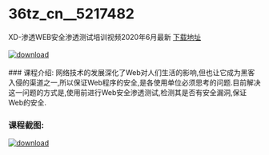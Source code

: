 # 36tz_cn__5217482
XD-渗透WEB安全渗透测试培训视频2020年6月最新
[下载地址](http://www.36tz.cn/article/5217482 "下载地址")
<br/></br>[![download](http://36tz.cn/muke_img/2021_01_1-27-300x160.png "下载地址")](http://www.36tz.cn/article/5217482 "下载地址")
<br/></br>### 课程介绍:
网络技术的发展深化了Web对人们生活的影响,但也让它成为黑客入侵的渠道之一,所以保证Web程序的安全,是各使用单位必须思考的问题.目前解决这一问题的方式是,使用前进行Web安全渗透测试,检测其是否有安全漏洞,保证Web的安全.

### 课程截图:
[![download](http://36tz.cn/muke_img/2021_01_2-32.png "下载地址")](http://www.36tz.cn/article/5217482 "下载地址")
